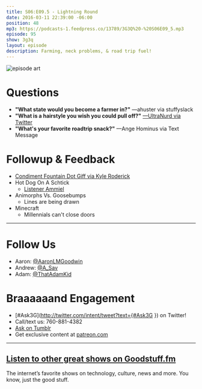 ```yaml
---
title: S06:E09.5 - Lightning Round
date: 2016-03-11 22:39:00 -06:00
position: 48
mp3: https://podcasts-1.feedpress.co/13789/3G3Q%20-%20S06E09_5.mp3
episode: 95
show: 3g3q
layout: episode
description: Farming, neck problems, & road trip fuel!
---
```


![episode art][1]

# Questions

* **"What state would you become a farmer in?"** —ahuster via stuffyslack
* **"What is a hairstyle you wish you could pull off?"** [—UltraNurd via Twitter][2]
* **"What's your favorite roadtrip snack?"** —Ange Hominus via Text Message

# Followup & Feedback

* [Condiment Fountain Dot Giff via Kyle Roderick][3]
* Hot Dog On A Schtick
    * [Listener Ammiel][4]
* Animorphs Vs. Goosebumps
    * Lines are being drawn
* Minecraft
    * Millennials can't close doors

***

# Follow Us
* Aaron: [@AaronLMGoodwin](http://twitter.com/aaronlmgoodwin)
* Andrew: [@A_Sav](http://twitter.com/a_sav)
* Adam: [@ThatAdamKid](http://twitter.com/thatadamkid)

# Braaaaaand Engagement
* [#Ask3G](http://twitter.com/intent/tweet?text={#Ask3G }) on Twitter!
* Call/text us: 760-881-4382
* [Ask on Tumblr](http://3g3q.co/ask)
* Get exclusive content at [patreon.com](http://www.patreon.com/3g3q)

***

## [Listen to other great shows on Goodstuff.fm](http://goodstuff.fm/)
The internet’s favorite shows on technology, culture, news and more. You know, just the good stuff.

[1]: http://l.gdwn.co/1jkmQ.jpg
[2]: https://twitter.com/12884962/status/705169310243807233
[3]: http://l.gdwn.co/1lEQZ.GIF
[4]: https://twitter.com/ammisalami/status/707306338389372928
[5]: http://twitter.com/aaronlmgoodwin
[6]: http://twitter.com/a_sav
[7]: http://twitter.com/thatadamkid
[8]: http://3g3q.co/ask
[9]: http://www.patreon.com/3g3q
[10]: http://goodstuff.fm/3g3q/
